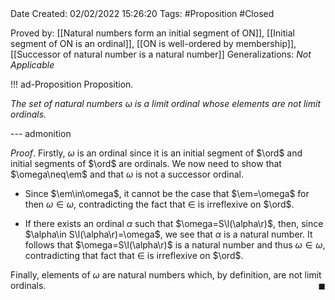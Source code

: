 <br />
<br />

Date Created: 02/02/2022 15:26:20
Tags: #Proposition #Closed 

Proved by: [[Natural numbers form an initial segment of ON]], [[Initial segment of ON is an ordinal]], [[ON is well-ordered by membership]], [[Successor of natural number is a natural number]]
Generalizations: _Not Applicable_

!!! ad-Proposition Proposition.

_The set of natural numbers $\omega$ is a limit ordinal whose elements are not limit ordinals._

--- admonition

_Proof_. Firstly, $\omega$ is an ordinal since it is an initial segment of $\ord$ and initial segments of $\ord$ are ordinals. We now need to show that $\omega\neq\em$ and that $\omega$ is not a successor ordinal.
* Since $\em\in\omega$, it cannot be the case that $\em=\omega$ for then $\omega\in\omega$, contradicting the fact that $\in$ is irreflexive on $\ord$.

* If there exists an ordinal $\alpha$ such that $\omega=S\l(\alpha\r)$, then, since $\alpha\in S\l(\alpha\r)=\omega$, we see that $\alpha$ is a natural number. It follows that $\omega=S\l(\alpha\r)$ is a natural number and thus $\omega\in\omega$, contradicting that fact that $\in$ is irreflexive on $\ord$.

Finally, elements of $\omega$ are natural numbers which, by definition, are not limit ordinals.<span style="float:right;">$\blacksquare$</span>

